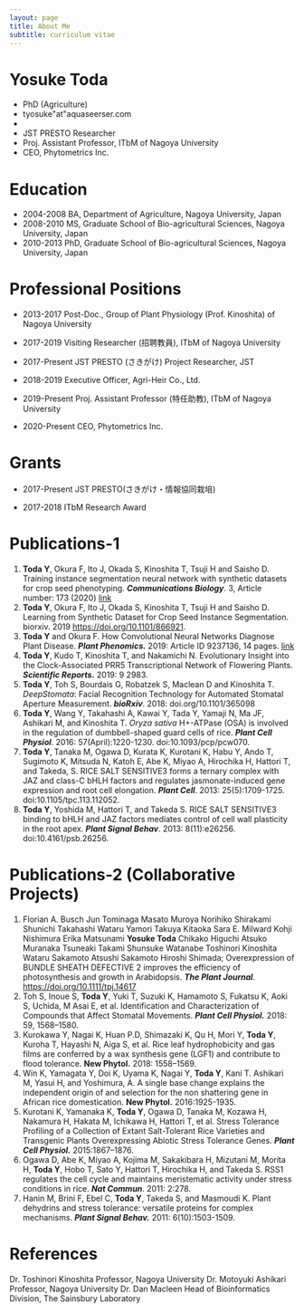 ```yaml
---
layout: page
title: About Me
subtitle: curriculum vitae
---
```






# Yosuke Toda

- PhD (Agriculture)
- tyosuke"at"aquaseerser.com
- 
- JST PRESTO Researcher
- Proj. Assistant Professor, ITbM of Nagoya University
- CEO, Phytometrics Inc.



# Education

- 2004-2008     BA, Department of Agriculture, Nagoya University, Japan 	           
- 2008-2010     MS, Graduate School of Bio-agricultural Sciences, Nagoya University, Japan
- 2010-2013    PhD, Graduate School of Bio-agricultural Sciences, Nagoya University, Japan        

# Professional Positions		                                               

- 2013-2017             Post-Doc., Group of Plant Physiology (Prof. Kinoshita) of  Nagoya University

- 2017-2019             Visiting Researcher (招聘教員), ITbM of Nagoya University

- 2017-Present        JST PRESTO (さきがけ) Project Researcher, JST			

- 2018-2019             Executive Officer, Agri-Heir Co., Ltd. 

- 2019-Present        Proj. Assistant Professor (特任助教), ITbM of Nagoya University

- 2020-Present        CEO, Phytometrics Inc.

  

# Grants

- 2017-Present JST PRESTO(さきがけ・情報協同栽培)

- 2017-2018 ITbM Research Award



# Publications-1

1. **Toda Y**, Okura F, Ito J, Okada S, Kinoshita T, Tsuji H and Saisho D. Training instance segmentation neural network with synthetic datasets for crop seed phenotyping. ***Communications Biology***. 3, Article number: 173 (2020) [link](https://www.nature.com/articles/s42003-020-0905-5)
2. **Toda Y**, Okura F, Ito J, Okada S, Kinoshita T, Tsuji H and Saisho D. Learning from Synthetic Dataset for Crop Seed Instance Segmentation. biorxiv. 2019 https://doi.org/10.1101/866921.
3. **Toda Y** and Okura F. How Convolutional Neural Networks Diagnose Plant Disease. ***Plant Phenomics.*** 2019: Article ID 9237136, 14 pages. [link](https://spj.sciencemag.org/plantphenomics/2019/9237136/?fbclid=IwAR1F0SYzw2dLpsAaEysZSkZC-I5C11q6dwIyWj-i5cWfBsIHMdeJ1BRub2w)
4. **Toda Y**, Kudo T, Kinoshita T, and Nakamichi N. Evolutionary Insight into the Clock-Associated PRR5 Transcriptional Network of Flowering Plants. ***Scientific Reports.*** 2019: 9 2983.
5. **Toda Y**, Toh S, Bourdais G, Robatzek S, Maclean D and Kinoshita T. *DeepStomata*: Facial
   Recognition Technology for Automated Stomatal Aperture Measurement. ***bioRxiv***.
   2018: doi.org/10.1101/365098
6. **Toda Y**, Wang Y, Takahashi A, Kawai Y, Tada Y, Yamaji N, Ma JF, Ashikari M, and Kinoshita T. *Oryza
   sativa* H+-ATPase (OSA) is involved in the regulation of dumbbell-shaped guard cells of rice. ***Plant
   Cell Physiol***. 2016: 57(April):1220-1230. doi:10.1093/pcp/pcw070.
7. **Toda Y**, Tanaka M, Ogawa D, Kurata K, Kurotani K, Habu Y, Ando T, Sugimoto K, Mitsuda N, Katoh E, Abe K, Miyao A, Hirochika H, Hattori T, and Takeda, S. RICE SALT SENSITIVE3 forms a ternary complex with JAZ and class-C bHLH factors and regulates jasmonate-induced gene expression and root cell elongation. ***Plant Cell***. 2013: 25(5):1709-1725. doi:10.1105/tpc.113.112052.
8. **Toda Y**, Yoshida M, Hattori T, and Takeda S. RICE SALT SENSITIVE3 binding to bHLH and JAZ factors mediates control of cell wall plasticity in the root apex. ***Plant Signal Behav***. 2013: 8(11):e26256. doi:10.4161/psb.26256.

# Publications-2 (Collaborative Projects)

1. Florian A. Busch  Jun Tominaga  Masato Muroya  Norihiko Shirakami  Shunichi Takahashi  Wataru Yamori  Takuya Kitaoka  Sara E. Milward  Kohji Nishimura  Erika Matsunami  **Yosuke Toda**  Chikako Higuchi  Atsuko Muranaka  Tsuneaki Takami  Shunsuke Watanabe  Toshinori Kinoshita  Wataru Sakamoto  Atsushi Sakamoto  Hiroshi Shimada; Overexpression of BUNDLE SHEATH DEFECTIVE 2 improves the efficiency of photosynthesis and growth in Arabidopsis. ***The Plant Journal***. https://doi.org/10.1111/tpj.14617
2. Toh S, Inoue S, **Toda Y**, Yuki T, Suzuki K, Hamamoto S, Fukatsu K, Aoki S, Uchida, M Asai E, et al. Identification and Characterization of Compounds that Affect Stomatal Movements. ***Plant Cell Physiol.*** 2018: 59, 1568–1580.
3. Kurokawa Y, Nagai K, Huan P.D, Shimazaki K, Qu H, Mori Y, **Toda Y**, Kuroha T, Hayashi N, Aiga S, et al. Rice leaf hydrophobicity and gas films are conferred by a wax synthesis gene (LGF1) and contribute to flood tolerance. **New Phytol.** 2018: 1558–1569.
4. Win K, Yamagata Y, Doi K, Uyama K, Nagai Y, **Toda Y**, Kani T. Ashikari M, Yasui H, and Yoshimura, A. A single base change explains the independent origin of and selection for the non shattering gene in African rice domestication. **New Phytol.** 2016:1925-1935.
5. Kurotani K, Yamanaka K, **Toda Y**, Ogawa D, Tanaka M, Kozawa H, Nakamura H, Hakata M, Ichikawa H, Hattori T, et al. Stress Tolerance Profiling of a Collection of Extant Salt-Tolerant Rice Varieties and Transgenic Plants Overexpressing Abiotic Stress Tolerance Genes. ***Plant Cell Physiol.*** 2015:1867–1876.
6. Ogawa D, Abe K, Miyao A, Kojima M, Sakakibara H, Mizutani M, Morita H, **Toda Y**, Hobo T, Sato Y, Hattori T, Hirochika H, and Takeda S. RSS1 regulates the cell cycle and maintains meristematic activity under stress conditions in rice. ***Nat Commun***. 2011: 2:278.
7. Hanin M, Brini F, Ebel C, **Toda Y**, Takeda S, and Masmoudi K. Plant dehydrins and stress tolerance: versatile proteins for complex mechanisms. ***Plant Signal Behav.*** 2011: 6(10):1503-1509.



# References								    

Dr. Toshinori Kinoshita
	Professor, Nagoya University
Dr. Motoyuki Ashikari
	Professor, Nagoya University
Dr. Dan Macleen
	Head of Bioinformatics Division, The Sainsbury Laboratory

